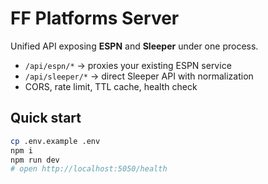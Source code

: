 # FF Platforms Server

Unified API exposing **ESPN** and **Sleeper** under one process.

- `/api/espn/*` → proxies your existing ESPN service
- `/api/sleeper/*` → direct Sleeper API with normalization
- CORS, rate limit, TTL cache, health check

## Quick start

```bash
cp .env.example .env
npm i
npm run dev
# open http://localhost:5050/health
